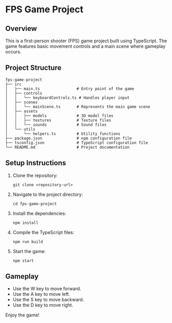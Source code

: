 # FPS Game Project

## Overview
This is a first-person shooter (FPS) game project built using TypeScript. The game features basic movement controls and a main scene where gameplay occurs.

## Project Structure
```
fps-game-project
├── src
│   ├── main.ts                # Entry point of the game
│   ├── controls
│   │   └── keyboardControls.ts # Handles player input
│   ├── scenes
│   │   └── mainScene.ts       # Represents the main game scene
│   ├── assets
│   │   ├── models             # 3D model files
│   │   ├── textures           # Texture files
│   │   └── sounds             # Sound files
│   └── utils
│       └── helpers.ts         # Utility functions
├── package.json               # npm configuration file
├── tsconfig.json              # TypeScript configuration file
└── README.md                  # Project documentation
```

## Setup Instructions
1. Clone the repository:
   ```
   git clone <repository-url>
   ```
2. Navigate to the project directory:
   ```
   cd fps-game-project
   ```
3. Install the dependencies:
   ```
   npm install
   ```
4. Compile the TypeScript files:
   ```
   npm run build
   ```
5. Start the game:
   ```
   npm start
   ```

## Gameplay
- Use the W key to move forward.
- Use the A key to move left.
- Use the S key to move backward.
- Use the D key to move right.

Enjoy the game!